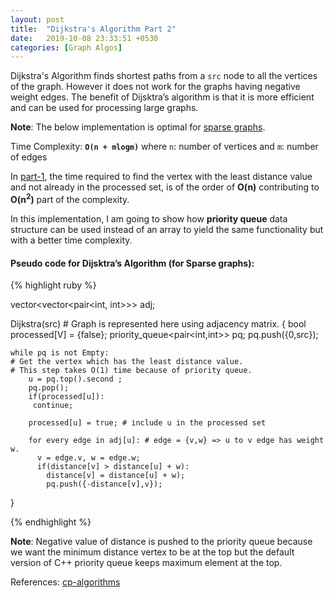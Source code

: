 ```yaml
---
layout: post
title:  "Dijkstra's Algorithm Part 2"
date:   2019-10-08 23:33:51 +0530
categories: [Graph Algos]
---
```


Dijkstra's Algorithm finds shortest paths from a `src` node to all the vertices of the graph. However it does not work for the graphs having negative weight edges. The benefit of Dijsktra’s algorithm
is that it is more efficient and can be used for processing large graphs.

**Note**: The below implementation is optimal for [sparse graphs][sg].

Time Complexity: **`O(n + mlogm)`**
where `n`: number of vertices and `m`: number of edges

In [part-1][p1], the time required to find the vertex with the least distance value and not already in the processed set, is of the order of **O(n)** contributing to **O(n<sup>2</sup>)** part of the complexity. 

In this implementation, I am going to show how **priority queue** data structure can be used instead of an array to yield the same functionality but with a better time complexity.

#### Pseudo code for Dijsktra’s Algorithm (for Sparse graphs):

{% highlight ruby %}

vector<vector<pair<int, int>>> adj;

Dijkstra(src) # Graph is represented here using adjacency matrix. 
{
	bool processed[V] = {false};
	priority_queue<pair<int,int>> pq;
	pq.push({0,src});

	while pq is not Empty:
	# Get the vertex which has the least distance value. 
	# This step takes O(1) time because of priority queue.
		u = pq.top().second ;
		pq.pop();
		if(processed[u]):
		 continue;
		 
		processed[u] = true; # include u in the processed set
		
		for every edge in adj[u]: # edge = {v,w} => u to v edge has weight w.
		  v = edge.v, w = edge.w; 
		  if(distance[v] > distance[u] + w):
		    distance[v] = distance[u] + w);
		    pq.push({-distance[v],v});
}			

{% endhighlight %}

**Note**: Negative value of distance is pushed to the priority queue because we want the minimum distance vertex to be at the top but the default version of C++ priority queue keeps maximum element at the top.

References: [cp-algorithms][cpa]

[p1]: https://devyash17.github.io/graph%20algos/2019/10/08/dijkstra's-algorithm-(part-1).html
[sg]: https://xlinux.nist.gov/dads/HTML/sparsegraph.html
[cpa]: https://cp-algorithms.com/graph/dijkstra_sparse.html
